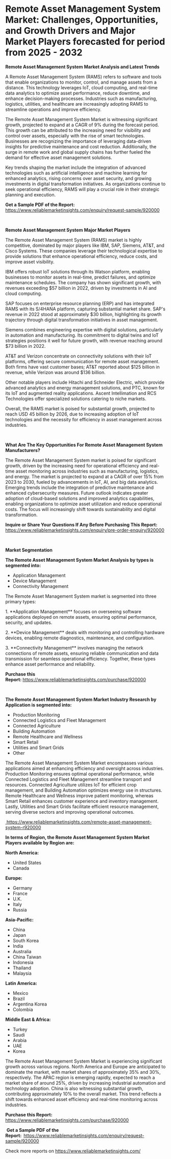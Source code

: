 <p><h1>Remote Asset Management System Market: Challenges, Opportunities, and Growth Drivers and Major Market Players forecasted for period from 2025 - 2032</h1></p><p><strong>Remote Asset Management System Market Analysis and Latest Trends</strong></p>
<p><p>A Remote Asset Management System (RAMS) refers to software and tools that enable organizations to monitor, control, and manage assets from a distance. This technology leverages IoT, cloud computing, and real-time data analytics to optimize asset performance, reduce downtime, and enhance decision-making processes. Industries such as manufacturing, logistics, utilities, and healthcare are increasingly adopting RAMS to streamline operations and improve efficiency.</p><p>The Remote Asset Management System Market is witnessing significant growth, projected to expand at a CAGR of 9% during the forecast period. This growth can be attributed to the increasing need for visibility and control over assets, especially with the rise of smart technologies. Businesses are recognizing the importance of leveraging data-driven insights for predictive maintenance and cost reduction. Additionally, the surge in remote work and global supply chains has further fueled the demand for effective asset management solutions.</p><p>Key trends shaping the market include the integration of advanced technologies such as artificial intelligence and machine learning for enhanced analytics, rising concerns over asset security, and growing investments in digital transformation initiatives. As organizations continue to seek operational efficiency, RAMS will play a crucial role in their strategic planning and execution.</p></p>
<p><strong>Get a Sample PDF of the Report:&nbsp;</strong> <a href="https://www.reliablemarketinsights.com/enquiry/request-sample/920000?utm_campaign=2199&utm_medium=2&utm_source=Github&utm_content=ia&utm_term=07032025&utm_id=remote-asset-management-system">https://www.reliablemarketinsights.com/enquiry/request-sample/920000</a></p>
<p>&nbsp;</p>
<p><strong>Remote Asset Management System Major Market Players</strong></p>
<p><p>The Remote Asset Management System (RAMS) market is highly competitive, dominated by major players like IBM, SAP, Siemens, AT&T, and Cisco Systems. These companies leverage their technological expertise to provide solutions that enhance operational efficiency, reduce costs, and improve asset visibility.</p><p>IBM offers robust IoT solutions through its Watson platform, enabling businesses to monitor assets in real-time, predict failures, and optimize maintenance schedules. The company has shown significant growth, with revenues exceeding $57 billion in 2022, driven by investments in AI and cloud computing.</p><p>SAP focuses on enterprise resource planning (ERP) and has integrated RAMS with its S/4HANA platform, capturing substantial market share. SAP's revenue in 2022 stood at approximately $30 billion, highlighting its growth trajectory through digital transformation initiatives in asset management.</p><p>Siemens combines engineering expertise with digital solutions, particularly in automation and manufacturing. Its commitment to digital twins and IoT strategies positions it well for future growth, with revenue reaching around $73 billion in 2022.</p><p>AT&T and Verizon concentrate on connectivity solutions with their IoT platforms, offering secure communication for remote asset management. Both firms have vast customer bases; AT&T reported about $125 billion in revenue, while Verizon was around $136 billion.</p><p>Other notable players include Hitachi and Schneider Electric, which provide advanced analytics and energy management solutions, and PTC, known for its IoT and augmented reality applications. Ascent Intellimation and RCS Technologies offer specialized solutions catering to niche markets.</p><p>Overall, the RAMS market is poised for substantial growth, projected to reach USD 45 billion by 2026, due to increasing adoption of IoT technologies and the necessity for efficiency in asset management across industries.</p></p>
<p>&nbsp;</p>
<p><strong>What Are The Key Opportunities For Remote Asset Management System Manufacturers?</strong></p>
<p><p>The Remote Asset Management System market is poised for significant growth, driven by the increasing need for operational efficiency and real-time asset monitoring across industries such as manufacturing, logistics, and energy. The market is projected to expand at a CAGR of over 15% from 2023 to 2030, fueled by advancements in IoT, AI, and big data analytics. Emerging trends include the integration of predictive maintenance and enhanced cybersecurity measures. Future outlook indicates greater adoption of cloud-based solutions and improved analytics capabilities, enabling organizations to optimize asset utilization and reduce operational costs. The focus will increasingly shift towards sustainability and digital transformation.</p></p>
<p><strong>Inquire or Share Your Questions If Any Before Purchasing This Report:</strong> <a href="https://www.reliablemarketinsights.com/enquiry/pre-order-enquiry/920000?utm_campaign=2199&utm_medium=2&utm_source=Github&utm_content=ia&utm_term=07032025&utm_id=remote-asset-management-system">https://www.reliablemarketinsights.com/enquiry/pre-order-enquiry/920000</a></p>
<p>&nbsp;</p>
<p><strong>Market Segmentation</strong></p>
<p><strong>The Remote Asset Management System Market Analysis by types is segmented into:</strong></p>
<p><ul><li>Application Management</li><li>Device Management</li><li>Connectivity Management</li></ul></p>
<p><p>The Remote Asset Management System market is segmented into three primary types: </p><p>1. **Application Management** focuses on overseeing software applications deployed on remote assets, ensuring optimal performance, security, and updates.</p><p>2. **Device Management** deals with monitoring and controlling hardware devices, enabling remote diagnostics, maintenance, and configuration.</p><p>3. **Connectivity Management** involves managing the network connections of remote assets, ensuring reliable communication and data transmission for seamless operational efficiency. Together, these types enhance asset performance and reliability.</p></p>
<p><strong>Purchase this Report:&nbsp;</strong><a href="https://www.reliablemarketinsights.com/purchase/920000?utm_campaign=2199&utm_medium=2&utm_source=Github&utm_content=ia&utm_term=07032025&utm_id=remote-asset-management-system">https://www.reliablemarketinsights.com/purchase/920000</a></p>
<p>&nbsp;</p>
<p><strong>The Remote Asset Management System Market Industry Research by Application is segmented into:</strong></p>
<p><ul><li>Production Monitoring</li><li>Connected Logistics and Fleet Management</li><li>Connected Agriculture</li><li>Building Automation</li><li>Remote Healthcare and Wellness</li><li>Smart Retail</li><li>Utilities and Smart Grids</li><li>Other</li></ul></p>
<p><p>The Remote Asset Management System Market encompasses various applications aimed at enhancing efficiency and oversight across industries. Production Monitoring ensures optimal operational performance, while Connected Logistics and Fleet Management streamline transport and resources. Connected Agriculture utilizes IoT for efficient crop management, and Building Automation optimizes energy use in structures. Remote Healthcare and Wellness improve patient monitoring, whereas Smart Retail enhances customer experience and inventory management. Lastly, Utilities and Smart Grids facilitate efficient resource management, serving diverse sectors and improving operational outcomes.</p></p>
<p><a href="https://www.reliablemarketinsights.com/remote-asset-management-system-r920000?utm_campaign=2199&utm_medium=2&utm_source=Github&utm_content=ia&utm_term=07032025&utm_id=remote-asset-management-system">&nbsp;https://www.reliablemarketinsights.com/remote-asset-management-system-r920000</a></p>
<p><strong>In terms of Region, the Remote Asset Management System Market Players available by Region are:</strong></p>
<p>
    <p> <strong> North America: </strong>
        <ul>
            <li>United States</li>
            <li>Canada</li>
        </ul>
        </p> 
    <p> <strong> Europe: </strong>
        <ul>
            <li>Germany</li>
            <li>France</li>
            <li>U.K.</li>
            <li>Italy</li>
            <li>Russia</li>
        </ul>
        </p> 
    <p> <strong> Asia-Pacific: </strong>
        <ul>
            <li>China</li>
            <li>Japan</li>
            <li>South Korea</li>
            <li>India</li>
            <li>Australia</li>
            <li>China Taiwan</li>
            <li>Indonesia</li>
            <li>Thailand</li>
            <li>Malaysia</li>
        </ul>
        </p> 
    <p> <strong> Latin America: </strong>
        <ul>
            <li>Mexico</li>
            <li>Brazil</li>
            <li>Argentina Korea</li>
            <li>Colombia</li>
        </ul>
        </p> 
    <p> <strong> Middle East & Africa: </strong>
        <ul>
            <li>Turkey</li>
            <li>Saudi</li>
            <li>Arabia</li>
            <li>UAE</li>
            <li>Korea</li>
        </ul>
    </p>
    </p>
<p><p>The Remote Asset Management System Market is experiencing significant growth across various regions. North America and Europe are anticipated to dominate the market, with market shares of approximately 35% and 30%, respectively. The APAC region is emerging rapidly, expected to reach a market share of around 25%, driven by increasing industrial automation and technology adoption. China is also witnessing substantial growth, contributing approximately 10% to the overall market. This trend reflects a shift towards enhanced asset efficiency and real-time monitoring across industries.</p></p>
<p><strong>Purchase this Report: </strong><a href="https://www.reliablemarketinsights.com/purchase/920000?utm_campaign=2199&utm_medium=2&utm_source=Github&utm_content=ia&utm_term=07032025&utm_id=remote-asset-management-system">https://www.reliablemarketinsights.com/purchase/920000</a></p>
<p>&nbsp;<strong>Get a Sample PDF of the Report:&nbsp;&nbsp;</strong><a href="https://www.reliablemarketinsights.com/enquiry/request-sample/920000?utm_campaign=2199&utm_medium=2&utm_source=Github&utm_content=ia&utm_term=07032025&utm_id=remote-asset-management-system">https://www.reliablemarketinsights.com/enquiry/request-sample/920000</a></p>
<p><strong></strong></p>
<p>Check more reports on <a href="https://www.reliablemarketinsights.com/?utm_campaign=2199&utm_medium=2&utm_source=Github&utm_content=ia&utm_term=07032025&utm_id=remote-asset-management-system">https://www.reliablemarketinsights.com/</a></p>